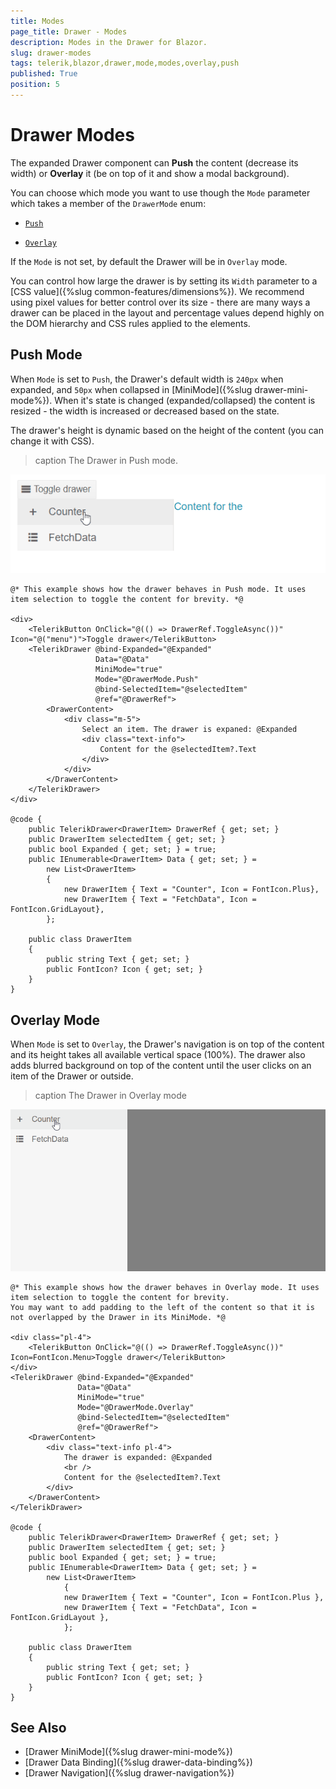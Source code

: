 ```yaml
---
title: Modes
page_title: Drawer - Modes
description: Modes in the Drawer for Blazor.
slug: drawer-modes
tags: telerik,blazor,drawer,mode,modes,overlay,push
published: True
position: 5
---
```


# Drawer Modes

The expanded Drawer component can **Push** the content (decrease its width) or **Overlay** it (be on top of it and show a modal background).

You can choose which mode you want to use though the `Mode` parameter which takes a member of the `DrawerMode` enum:

* [`Push`](#push-mode)

* [`Overlay`](#overlay-mode)

If the `Mode` is not set, by default the Drawer will be in `Overlay` mode.

You can control how large the drawer is by setting its `Width` parameter to a [CSS value]({%slug common-features/dimensions%}). We recommend using pixel values for better control over its size - there are many ways a drawer can be placed in the layout and percentage values depend highly on the DOM hierarchy and CSS rules applied to the elements.

## Push Mode

When `Mode` is set to `Push`, the Drawer's default width is `240px` when expanded, and `50px` when collapsed in [MiniMode]({%slug drawer-mini-mode%}). When it's state is changed (expanded/collapsed) the content is resized - the width is increased or decreased based on the state.

The drawer's height is dynamic based on the height of the content (you can change it with CSS).

>caption The Drawer in Push mode.

![drawer push mode example](images/drawer-modes-push-example.gif)

````CSHTML
@* This example shows how the drawer behaves in Push mode. It uses item selection to toggle the content for brevity. *@

<div>
    <TelerikButton OnClick="@(() => DrawerRef.ToggleAsync())" Icon="@("menu")">Toggle drawer</TelerikButton>
    <TelerikDrawer @bind-Expanded="@Expanded"
                   Data="@Data"
                   MiniMode="true"
                   Mode="@DrawerMode.Push"
                   @bind-SelectedItem="@selectedItem"
                   @ref="@DrawerRef">
        <DrawerContent>
            <div class="m-5">
                Select an item. The drawer is expaned: @Expanded
                <div class="text-info">
                    Content for the @selectedItem?.Text
                </div>
            </div>
        </DrawerContent>
    </TelerikDrawer>
</div>

@code {
    public TelerikDrawer<DrawerItem> DrawerRef { get; set; }
    public DrawerItem selectedItem { get; set; }
    public bool Expanded { get; set; } = true;
    public IEnumerable<DrawerItem> Data { get; set; } =
        new List<DrawerItem>
        {
            new DrawerItem { Text = "Counter", Icon = FontIcon.Plus},
            new DrawerItem { Text = "FetchData", Icon = FontIcon.GridLayout},
        };

    public class DrawerItem
    {
        public string Text { get; set; }
        public FontIcon? Icon { get; set; }
    }
}
````

## Overlay Mode

When `Mode` is set to `Overlay`, the Drawer's navigation is on top of the content and its height takes all available vertical space (100%). The drawer also adds blurred background on top of the content until the user clicks on an item of the Drawer or outside.

>caption The Drawer in Overlay mode

![drawer overlay mode example](images/drawer-modes-overlay-example.gif)

````CSHTML
@* This example shows how the drawer behaves in Overlay mode. It uses item selection to toggle the content for brevity.
You may want to add padding to the left of the content so that it is not overlapped by the Drawer in its MiniMode. *@

<div class="pl-4">
    <TelerikButton OnClick="@(() => DrawerRef.ToggleAsync())" Icon=FontIcon.Menu>Toggle drawer</TelerikButton>
</div>
<TelerikDrawer @bind-Expanded="@Expanded"
               Data="@Data"
               MiniMode="true"
               Mode="@DrawerMode.Overlay"
               @bind-SelectedItem="@selectedItem"
               @ref="@DrawerRef">
    <DrawerContent>
        <div class="text-info pl-4">
            The drawer is expanded: @Expanded
            <br />
            Content for the @selectedItem?.Text
        </div>
    </DrawerContent>
</TelerikDrawer>

@code {
    public TelerikDrawer<DrawerItem> DrawerRef { get; set; }
    public DrawerItem selectedItem { get; set; }
    public bool Expanded { get; set; } = true;
    public IEnumerable<DrawerItem> Data { get; set; } =
        new List<DrawerItem>
            {
            new DrawerItem { Text = "Counter", Icon = FontIcon.Plus },
            new DrawerItem { Text = "FetchData", Icon = FontIcon.GridLayout },
            };

    public class DrawerItem
    {
        public string Text { get; set; }
        public FontIcon? Icon { get; set; }
    }
}
````

## See Also

  * [Drawer MiniMode]({%slug drawer-mini-mode%})
  * [Drawer Data Binding]({%slug drawer-data-binding%})
  * [Drawer Navigation]({%slug drawer-navigation%})
